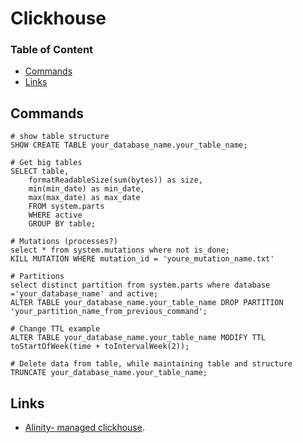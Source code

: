 # Clickhouse

### Table of Content
* [Commands](#clickhouse)
* [Links](#links)

## Commands
```
# show table structure
SHOW CREATE TABLE your_database_name.your_table_name;

# Get big tables
SELECT table,
    formatReadableSize(sum(bytes)) as size,
    min(min_date) as min_date,
    max(max_date) as max_date
    FROM system.parts
    WHERE active
    GROUP BY table;

# Mutations (processes?)
select * from system.mutations where not is_done;
KILL MUTATION WHERE mutation_id = 'youre_mutation_name.txt'

# Partitions
select distinct partition from system.parts where database ='your_database_name' and active;
ALTER TABLE your_database_name.your_table_name DROP PARTITION 'your_partition_name_from_previous_command';

# Change TTL example
ALTER TABLE your_database_name.your_table_name MODIFY TTL toStartOfWeek(time + toIntervalWeek(2));

# Delete data from table, while maintaining table and structure
TRUNCATE your_database_name.your_table_name;
```

## Links
* [Alinity- managed clickhouse](https://kb.altinity.com/altinity-kb-queries-and-syntax/ttl/modify-ttl/).
